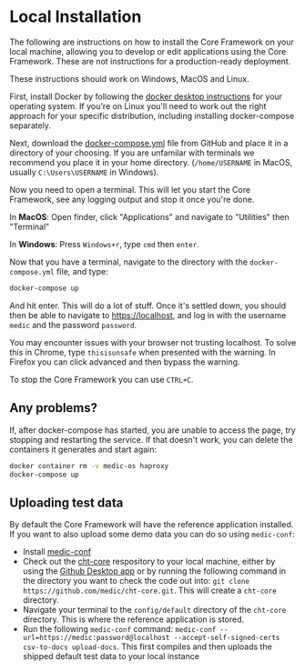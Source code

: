 # Local Installation

The following are instructions on how to install the Core Framework on your local machine, allowing you to develop or edit applications using the Core Framework. These are not instructions for a production-ready deployment.

These instructions should work on Windows, MacOS and Linux.

First, install Docker by following the [docker desktop instructions](https://www.docker.com/products/docker-desktop) for your operating system. If you're on Linux you'll need to work out the right approach for your specific distribution, including installing docker-compose separately.

Next, download the [docker-compose.yml](./docker-compose.yml) file from GitHub and place it in a directory of your choosing. If you are unfamilar with terminals we recommend you place it in your home directory. (`/home/USERNAME` in MacOS, usually `C:\Users\USERNAME` in Windows).

Now you need to open a terminal. This will let you start the Core Framework, see any logging output and stop it once you're done.

In **MacOS**: Open finder, click "Applications" and navigate to "Utilities" then "Terminal"

In **Windows**: Press `Windows+r`, type `cmd` then `enter`.

Now that you have a terminal, navigate to the directory with the `docker-compose.yml` file, and type:

```sh
docker-compose up
```

And hit enter. This will do a lot of stuff. Once it's settled down, you should then be able to navigate to [https://localhost](https://localhost), and log in with the username `medic` and the password `password`.

You may encounter issues with your browser not trusting localhost. To solve this in Chrome, type `thisisunsafe` when presented with the warning. In Firefox you can click advanced and then bypass the warning.

To stop the Core Framework you can use `CTRL+C`.

## Any problems?

If, after docker-compose has started, you are unable to access the page, try stopping and restarting the service. If that doesn't work, you can delete the containers it generates and start again:

```sh
docker container rm -v medic-os haproxy
docker-compose up
```

## Uploading test data

By default the Core Framework will have the reference application installed. If you want to also upload some demo data you can do so using `medic-conf`:
 - Install [medic-conf](https://github.com/medic/medic-conf)
 - Check out the [cht-core](https://github.com/medic/cht-core) respository to your local machine, either by using the [Github Desktop app](https://desktop.github.com/) or by running the following command in the directory you want to check the code out into: `git clone https://github.com/medic/cht-core.git`. This will create a `cht-core` directory.
 - Navigate your terminal to the `config/default` directory of the `cht-core` directory. This is where the reference application is stored.
 - Run the following `medic-conf` command: `medic-conf --url=https://medic:password@localhost --accept-self-signed-certs csv-to-docs upload-docs`. This first compiles and then uploads the shipped default test data to your local instance
